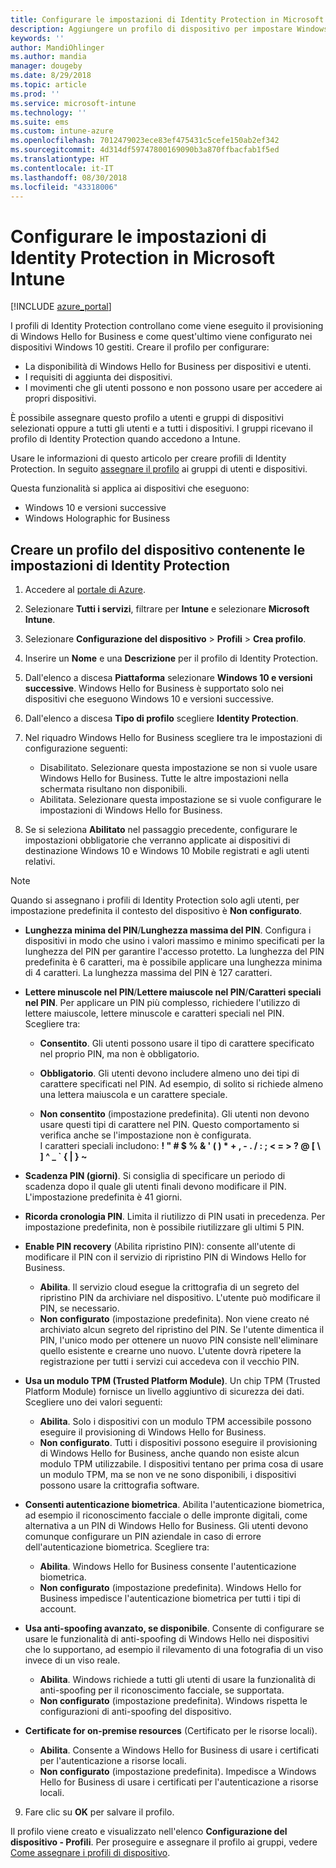 ```yaml
---
title: Configurare le impostazioni di Identity Protection in Microsoft Intune - Azure | Microsoft Docs
description: Aggiungere un profilo di dispositivo per impostare Windows Hello for Business nei dispositivi Windows 10 in Microsoft Intune
keywords: ''
author: MandiOhlinger
ms.author: mandia
manager: dougeby
ms.date: 8/29/2018
ms.topic: article
ms.prod: ''
ms.service: microsoft-intune
ms.technology: ''
ms.suite: ems
ms.custom: intune-azure
ms.openlocfilehash: 7012479023ece83ef475431c5cefe150ab2ef342
ms.sourcegitcommit: 4d314df59747800169090b3a870ffbacfab1f5ed
ms.translationtype: HT
ms.contentlocale: it-IT
ms.lasthandoff: 08/30/2018
ms.locfileid: "43318006"
---
```

# <a name="configure-identity-protection-settings-in-microsoft-intune"></a>Configurare le impostazioni di Identity Protection in Microsoft Intune

[!INCLUDE [azure_portal](./includes/azure_portal.md)]

I profili di Identity Protection controllano come viene eseguito il provisioning di Windows Hello for Business e come quest'ultimo viene configurato nei dispositivi Windows 10 gestiti. Creare il profilo per configurare:  
* La disponibilità di Windows Hello for Business per dispositivi e utenti.
* I requisiti di aggiunta dei dispositivi.
* I movimenti che gli utenti possono e non possono usare per accedere ai propri dispositivi.  

 È possibile assegnare questo profilo a utenti e gruppi di dispositivi selezionati oppure a tutti gli utenti e a tutti i dispositivi. I gruppi ricevano il profilo di Identity Protection quando accedono a Intune.    

Usare le informazioni di questo articolo per creare profili di Identity Protection. In seguito [assegnare il profilo](device-profile-assign.md) ai gruppi di utenti e dispositivi.

Questa funzionalità si applica ai dispositivi che eseguono:  
- Windows 10 e versioni successive
- Windows Holographic for Business  

## <a name="create-a-device-profile-with-identity-protection-settings"></a>Creare un profilo del dispositivo contenente le impostazioni di Identity Protection

1. Accedere al [portale di Azure](https://portal.azure.com).
2. Selezionare **Tutti i servizi**, filtrare per **Intune** e selezionare **Microsoft Intune**.
3. Selezionare **Configurazione del dispositivo** > **Profili** > **Crea profilo**.
4. Inserire un **Nome** e una **Descrizione** per il profilo di Identity Protection.
5. Dall'elenco a discesa **Piattaforma** selezionare **Windows 10 e versioni successive**. Windows Hello for Business è supportato solo nei dispositivi che eseguono Windows 10 e versioni successive.
6. Dall'elenco a discesa **Tipo di profilo** scegliere **Identity Protection**.
7. Nel riquadro Windows Hello for Business scegliere tra le impostazioni di configurazione seguenti:
    * Disabilitato. Selezionare questa impostazione se non si vuole usare Windows Hello for Business. Tutte le altre impostazioni nella schermata risultano non disponibili.
    * Abilitata. Selezionare questa impostazione se si vuole configurare le impostazioni di Windows Hello for Business.  

8. Se si seleziona **Abilitato** nel passaggio precedente, configurare le impostazioni obbligatorie che verranno applicate ai dispositivi di destinazione Windows 10 e Windows 10 Mobile registrati e agli utenti relativi.

> [!NOTE]
> Quando si assegnano i profili di Identity Protection solo agli utenti, per impostazione predefinita il contesto del dispositivo è **Non configurato**.  

   - **Lunghezza minima del PIN**/**Lunghezza massima del PIN**. Configura i dispositivi in modo che usino i valori massimo e minimo specificati per la lunghezza del PIN per garantire l'accesso protetto. La lunghezza del PIN predefinita è 6 caratteri, ma è possibile applicare una lunghezza minima di 4 caratteri. La lunghezza massima del PIN è 127 caratteri.  

   - **Lettere minuscole nel PIN**/**Lettere maiuscole nel PIN**/**Caratteri speciali nel PIN**. Per applicare un PIN più complesso, richiedere l'utilizzo di lettere maiuscole, lettere minuscole e caratteri speciali nel PIN. Scegliere tra:

     - **Consentito**. Gli utenti possono usare il tipo di carattere specificato nel proprio PIN, ma non è obbligatorio.

     - **Obbligatorio**. Gli utenti devono includere almeno uno dei tipi di carattere specificati nel PIN. Ad esempio, di solito si richiede almeno una lettera maiuscola e un carattere speciale.

     - **Non consentito** (impostazione predefinita). Gli utenti non devono usare questi tipi di carattere nel PIN. Questo comportamento si verifica anche se l'impostazione non è configurata.<br>I caratteri speciali includono: **! " # $ % &amp; ' ( ) &#42; + , - . / : ; &lt; = &gt; ? @ [ \ ] ^ _ &#96; { &#124; } ~**

   - **Scadenza PIN (giorni)**. Si consiglia di specificare un periodo di scadenza dopo il quale gli utenti finali devono modificare il PIN. L'impostazione predefinita è 41 giorni.

   - **Ricorda cronologia PIN**. Limita il riutilizzo di PIN usati in precedenza. Per impostazione predefinita, non è possibile riutilizzare gli ultimi 5 PIN.  
   - **Enable PIN recovery** (Abilita ripristino PIN): consente all'utente di modificare il PIN con il servizio di ripristino PIN di Windows Hello for Business. 
       - **Abilita**. Il servizio cloud esegue la crittografia di un segreto del ripristino PIN da archiviare nel dispositivo. L'utente può modificare il PIN, se necessario.  
       - **Non configurato** (impostazione predefinita). Non viene creato né archiviato alcun segreto del ripristino del PIN. Se l'utente dimentica il PIN, l'unico modo per ottenere un nuovo PIN consiste nell'eliminare quello esistente e crearne uno nuovo. L'utente dovrà ripetere la registrazione per tutti i servizi cui accedeva con il vecchio PIN.  
   
   - **Usa un modulo TPM (Trusted Platform Module)**. Un chip TPM (Trusted Platform Module) fornisce un livello aggiuntivo di sicurezza dei dati. Scegliere uno dei valori seguenti:  
     - **Abilita**. Solo i dispositivi con un modulo TPM accessibile possono eseguire il provisioning di Windows Hello for Business.
     - **Non configurato**. Tutti i dispositivi possono eseguire il provisioning di Windows Hello for Business, anche quando non esiste alcun modulo TPM utilizzabile. I dispositivi tentano per prima cosa di usare un modulo TPM, ma se non ve ne sono disponibili, i dispositivi possono usare la crittografia software.  

   - **Consenti autenticazione biometrica**. Abilita l'autenticazione biometrica, ad esempio il riconoscimento facciale o delle impronte digitali, come alternativa a un PIN di Windows Hello for Business. Gli utenti devono comunque configurare un PIN aziendale in caso di errore dell'autenticazione biometrica. Scegliere tra:

     - **Abilita**. Windows Hello for Business consente l'autenticazione biometrica.
     - **Non configurato** (impostazione predefinita). Windows Hello for Business impedisce l'autenticazione biometrica per tutti i tipi di account.

   - **Usa anti-spoofing avanzato, se disponibile**. Consente di configurare se usare le funzionalità di anti-spoofing di Windows Hello nei dispositivi che lo supportano, ad esempio il rilevamento di una fotografia di un viso invece di un viso reale.
       - **Abilita**. Windows richiede a tutti gli utenti di usare la funzionalità di anti-spoofing per il riconoscimento facciale, se supportata.  
       - **Non configurato** (impostazione predefinita). Windows rispetta le configurazioni di anti-spoofing del dispositivo.

   - **Certificate for on-premise resources** (Certificato per le risorse locali). 
       - **Abilita**. Consente a Windows Hello for Business di usare i certificati per l'autenticazione a risorse locali.
       - **Non configurato** (impostazione predefinita). Impedisce a Windows Hello for Business di usare i certificati per l'autenticazione a risorse locali.  
9. Fare clic su **OK** per salvare il profilo.  

Il profilo viene creato e visualizzato nell'elenco **Configurazione del dispositivo - Profili**. Per proseguire e assegnare il profilo ai gruppi, vedere [Come assegnare i profili di dispositivo](device-profile-assign.md).  

<!--  Removing image as part of design review; retaining source until we known the disposition.

## Example of device restriction settings

In this high-level example, you'll create a device restriction policy that blocks the use of the built-in camera app on Android devices.

![How to disable the camera on Android devices](./media/disable-android-camera.png)

-->
